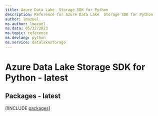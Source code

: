 ```yaml
---
title: Azure Data Lake  Storage SDK for Python
description: Reference for Azure Data Lake  Storage SDK for Python
author: lmazuel
ms.author: lmazuel
ms.data: 05/22/2023
ms.topic: reference
ms.devlang: python
ms.service: datalakestorage
---
```

# Azure Data Lake  Storage SDK for Python - latest
## Packages - latest
[!INCLUDE [packages](data-lake--storage-index.md)]